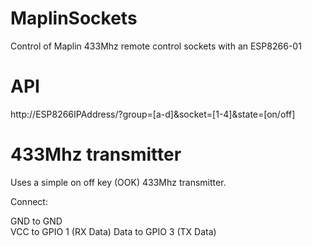 # MaplinSockets

Control of Maplin 433Mhz remote control sockets with an ESP8266-01

# API

http://ESP8266IPAddress/?group=[a-d]&socket=[1-4]&state=[on/off]

# 433Mhz transmitter

Uses a simple on off key (OOK) 433Mhz transmitter.

Connect:

  GND to GND  
  VCC to GPIO 1  (RX Data)
  Data to GPIO 3 (TX Data)
